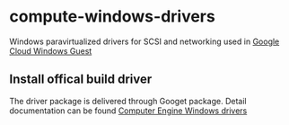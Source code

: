 # compute-windows-drivers
Windows paravirtualized drivers for SCSI and networking used in [Google Cloud Windows Guest](https://cloud.google.com/windows/)

## Install offical build driver
The driver package is delivered through Googet package. Detail documentation can be found [Computer Engine Windows drivers](https://cloud.google.com/compute/docs/instances/windows/#gce-windows-drivers)